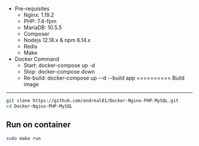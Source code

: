 * Pre-requisites
    - Nginx: 1.19.2
    - PHP: 7.4-fpm
    - MariaDB: 10.5.5
    - Composer
    - Nodejs 12.18.x & npm 6.14.x
    - Redis
    - Make
* Docker Command
    - Start: docker-compose up -d
    - Stop: docker-compose down
    - Re-build: docker-compose up --d --build app
==========
Build image
-----------

```bash
git clone https://github.com/andreal01/Docker-Nginx-PHP-MySQL.git
cd Docker-Nginx-PHP-MySQL

```

Run on container
-------------
```bash
sudo make run
```
